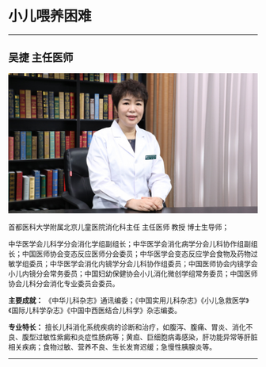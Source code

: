 # 小儿喂养困难

---

## 吴捷 主任医师

![1679201605482](image/c02_112/1679201605482.png)

首都医科大学附属北京儿童医院消化科主任 主任医师 教授 博士生导师；

中华医学会儿科学分会消化学组副组长；中华医学会消化病学分会儿科协作组副组长；中国医师协会变态反应医师分会委员；中华医学会变态反应学会食物及药物过敏学组委员；中华医学会消化内镜学分会儿科协作组委员；中国医师协会内镜学会小儿内镜分会常务委员；中国妇幼保健协会小儿消化微创学组常务委员；中国医师协会儿科分会消化专业委员会委员。


**主要成就：** 《中华儿科杂志》通讯编委；《中国实用儿科杂志》《小儿急救医学》《国际儿科学杂志》《中国中西医结合儿科学》杂志编委。


**专业特长：** 擅长儿科消化系统疾病的诊断和治疗，如腹泻、腹痛、胃炎、消化不良、腹型过敏性紫癜和炎症性肠病等；黄疸、巨细胞病毒感染，肝功能异常等肝脏相关疾病；食物过敏、营养不良、生长发育迟缓；急慢性胰腺炎等。

---
